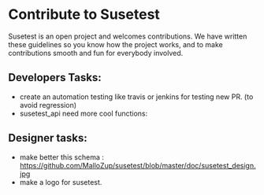 # Contribute to Susetest 

Susetest is an open project and welcomes contributions. We have written these
guidelines so you know how the project works, and to make contributions smooth
and fun for everybody involved.

## Developers Tasks:

* create an automation testing like travis or jenkins for testing new PR. (to avoid regression)
* susetest_api need more cool functions:


## Designer tasks:

* make better this schema : https://github.com/MalloZup/susetest/blob/master/doc/susetest_design.jpg
* make a logo for susetest.
